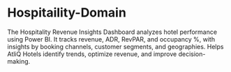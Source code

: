 # Hospitaility-Domain
The Hospitality Revenue Insights Dashboard analyzes hotel performance using Power BI. It tracks revenue, ADR, RevPAR, and occupancy %, with insights by booking channels, customer segments, and geographies. Helps AtliQ Hotels identify trends, optimize revenue, and improve decision-making.
